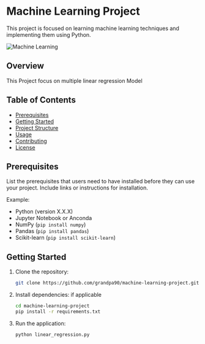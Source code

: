# Machine Learning Project

This project is focused on learning machine learning techniques and implementing them using Python.

![Machine Learning](Figure_1.png)

## Overview

This Project focus on multiple linear regression Model

## Table of Contents

- [Prerequisites](#prerequisites)
- [Getting Started](#getting-started)
- [Project Structure](#project-structure)
- [Usage](#usage)
- [Contributing](#contributing)
- [License](#license)

## Prerequisites

List the prerequisites that users need to have installed before they can use your project. Include links or instructions for installation.

Example:

- Python (version X.X.X)
- Jupyter Notebook or Anconda 
- NumPy (`pip install numpy`)
- Pandas (`pip install pandas`)
- Scikit-learn (`pip install scikit-learn`)

## Getting Started

1. Clone the repository:

    ```bash
    git clone https://github.com/grandpa90/machine-learning-project.git
    ```

2. Install dependencies:
    if applicable
    ```bash
    cd machine-learning-project
    pip install -r requirements.txt
    ```

3. Run the application:

    ```bash
    python linear_regression.py
    ```
